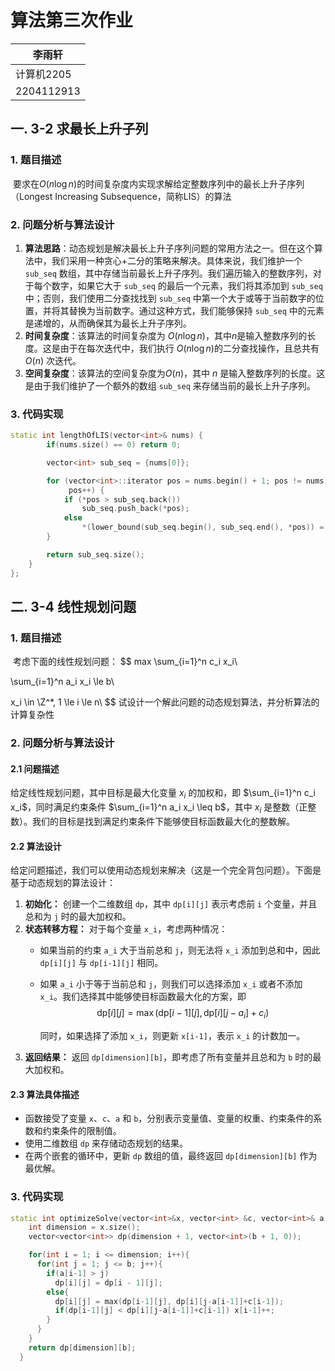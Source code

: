 # 算法第三次作业

| 李雨轩     |
| ---------- |
| 计算机2205 |
| 2204112913 |



## 一. 3-2 求最长上升子列

### 1. 题目描述

​	要求在$O(n \log n)$的时间复杂度内实现求解给定整数序列中的最长上升子序列（Longest Increasing Subsequence，简称LIS）的算法

### 2. 问题分析与算法设计

1. **算法思路**：动态规划是解决最长上升子序列问题的常用方法之一。但在这个算法中，我们采用一种贪心+二分的策略来解决。具体来说，我们维护一个 `sub_seq` 数组，其中存储当前最长上升子序列。我们遍历输入的整数序列，对于每个数字，如果它大于 `sub_seq` 的最后一个元素，我们将其添加到 `sub_seq` 中；否则，我们使用二分查找找到 `sub_seq` 中第一个大于或等于当前数字的位置，并将其替换为当前数字。通过这种方式，我们能够保持 `sub_seq` 中的元素是递增的，从而确保其为最长上升子序列。
2. **时间复杂度**：该算法的时间复杂度为 $O(n \log n)$，其中$n$是输入整数序列的长度。这是由于在每次迭代中，我们执行 $O(n \log n)$的二分查找操作，且总共有 $O(n)$ 次迭代。
3. **空间复杂度**：该算法的空间复杂度为$O(n)$，其中 $n$ 是输入整数序列的长度。这是由于我们维护了一个额外的数组 `sub_seq` 来存储当前的最长上升子序列。

### 3. 代码实现

```cpp
static int lengthOfLIS(vector<int>& nums) {
        if(nums.size() == 0) return 0;

        vector<int> sub_seq = {nums[0]};

        for (vector<int>::iterator pos = nums.begin() + 1; pos != nums.end();
             pos++) {
            if (*pos > sub_seq.back())
                sub_seq.push_back(*pos);
            else
                *(lower_bound(sub_seq.begin(), sub_seq.end(), *pos)) = *pos;
        }

        return sub_seq.size();
    }
};
```



## 二. 3-4 线性规划问题

### 1. 题目描述

​	考虑下面的线性规划问题：
$$
max \sum_{i=1}^n c_i x_i\\
 
  \sum_{i=1}^n a_i x_i \le b\\
  
  x_i \in \Z^*, 1 \le i \le n\\
$$
​	试设计一个解此问题的动态规划算法，并分析算法的计算复杂性

### 2. 问题分析与算法设计

#### 2.1 问题描述
给定线性规划问题，其中目标是最大化变量 $x_i$ 的加权和，即 $\sum_{i=1}^n c_i x_i$，同时满足约束条件 $\sum_{i=1}^n a_i x_i \leq b$，其中 $x_i$ 是整数（正整数）。我们的目标是找到满足约束条件下能够使目标函数最大化的整数解。

#### 2.2 算法设计
给定问题描述，我们可以使用动态规划来解决（这是一个完全背包问题）。下面是基于动态规划的算法设计：

1. **初始化：** 创建一个二维数组 `dp`，其中 `dp[i][j]` 表示考虑前 `i` 个变量，并且总和为 `j` 时的最大加权和。
2. **状态转移方程：** 对于每个变量 `x_i`，考虑两种情况：
   - 如果当前的约束 `a_i` 大于当前总和 `j`，则无法将 `x_i` 添加到总和中，因此 `dp[i][j]` 与 `dp[i-1][j]` 相同。

   - 如果 `a_i` 小于等于当前总和 `j`，则我们可以选择添加 `x_i` 或者不添加 `x_i`。我们选择其中能够使目标函数最大化的方案，即
     $$
\text{dp}[i][j] = \max(\text{dp}[i-1][j], \text{dp}[i][j-a_i] + c_i)
     $$

     同时，如果选择了添加 `x_i`，则更新 `x[i-1]`，表示 `x_i` 的计数加一。
3. **返回结果：** 返回 `dp[dimension][b]`，即考虑了所有变量并且总和为 `b` 时的最大加权和。

#### 2.3 算法具体描述
- 函数接受了变量 `x`、`c`、`a` 和 `b`，分别表示变量值、变量的权重、约束条件的系数和约束条件的限制值。
- 使用二维数组 `dp` 来存储动态规划的结果。
- 在两个嵌套的循环中，更新 `dp` 数组的值，最终返回 `dp[dimension][b]` 作为最优解。

### 3. 代码实现

```cpp
static int optimizeSolve(vector<int>&x, vector<int> &c, vector<int>& a, int b ){
    int dimension = x.size(); 
    vector<vector<int>> dp(dimension + 1, vector<int>(b + 1, 0));

    for(int i = 1; i <= dimension; i++){
      for(int j = 1; j <= b; j++){
        if(a[i-1] > j)
          dp[i][j] = dp[i - 1][j];
        else{
          dp[i][j] = max(dp[i-1][j], dp[i][j-a[i-1]]+c[i-1]);
          if(dp[i-1][j] < dp[i][j-a[i-1]]+c[i-1]) x[i-1]++;
        }
      }
    }
    return dp[dimension][b];
  }
```

